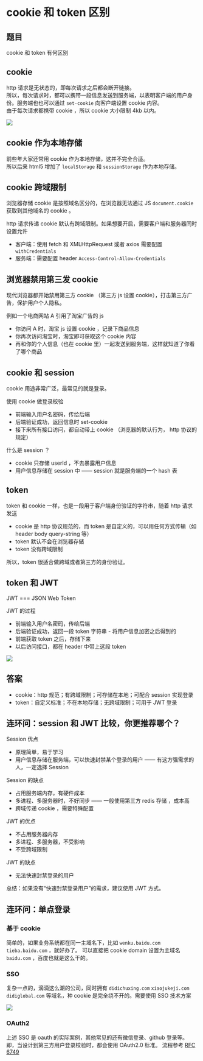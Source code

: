 # cookie 和 token 区别

## 题目

cookie 和 token 有何区别

## cookie

http 请求是无状态的，即每次请求之后都会断开链接。<br>
所以，每次请求时，都可以携带一段信息发送到服务端，以表明客户端的用户身份。服务端也也可以通过 `set-cookie` 向客户端设置 cookie 内容。<br>
由于每次请求都携带 cookie ，所以 cookie 大小限制 4kb 以内。

![](img/cookie.png)

## cookie 作为本地存储

前些年大家还常用 cookie 作为本地存储，这并不完全合适。<br>
所以后来 html5 增加了 `localStorage` 和 `sessionStorage` 作为本地存储。

## cookie 跨域限制

浏览器存储 cookie 是按照域名区分的，在浏览器无法通过 JS `document.cookie` 获取到其他域名的 cookie 。

http 请求传递 cookie 默认有跨域限制。如果想要开启，需要客户端和服务器同时设置允许
- 客户端：使用 fetch 和 XMLHttpRequest 或者 axios 需要配置 `withCredentials`
- 服务端：需要配置 header `Access-Control-Allow-Credentials`

## 浏览器禁用第三发 cookie

现代浏览器都开始禁用第三方 cookie （第三方 js 设置 cookie），打击第三方广告，保护用户个人隐私。

例如一个电商网站 A 引用了淘宝广告的 js
- 你访问 A 时，淘宝 js 设置 cookie ，记录下商品信息
- 你再次访问淘宝时，淘宝即可获取这个 cookie 内容
- 再和你的个人信息（也在 cookie 里）一起发送到服务端，这样就知道了你看了哪个商品

## cookie 和 session

cookie 用途非常广泛，最常见的就是登录。

使用 cookie 做登录校验
- 前端输入用户名密码，传给后端
- 后端验证成功，返回信息时 set-cookie
- 接下来所有接口访问，都自动带上 cookie （浏览器的默认行为， http 协议的规定）

什么是 session ？
- cookie 只存储 userId ，不去暴露用户信息
- 用户信息存储在 session 中 —— session 就是服务端的一个 hash 表

## token

token 和 cookie 一样，也是一段用于客户端身份验证的字符串，随着 http 请求发送
- cookie 是 http 协议规范的，而 token 是自定义的，可以用任何方式传输（如 header body query-string 等）
- token 默认不会在浏览器存储
- token 没有跨域限制

所以，token 很适合做跨域或者第三方的身份验证。

## token 和 JWT

JWT === JSON Web Token

JWT 的过程
- 前端输入用户名密码，传给后端
- 后端验证成功，返回一段 token 字符串 - 将用户信息加密之后得到的
- 前端获取 token 之后，存储下来
- 以后访问接口，都在 header 中带上这段 token

![](img/token.png)

## 答案

- cookie：http 规范；有跨域限制；可存储在本地；可配合 session 实现登录
- token：自定义标准；不在本地存储；无跨域限制；可用于 JWT 登录

## 连环问：session 和 JWT 比较，你更推荐哪个？

Session 优点
- 原理简单，易于学习
- 用户信息存储在服务端，可以快速封禁某个登录的用户 —— 有这方强需求的人，一定选择 Session

Session 的缺点
- 占用服务端内存，有硬件成本
- 多进程、多服务器时，不好同步 —— 一般使用第三方 redis 存储 ，成本高
- 跨域传递 cookie ，需要特殊配置

JWT 的优点
- 不占用服务器内存
- 多进程、多服务器，不受影响
- 不受跨域限制

JWT 的缺点
- 无法快速封禁登录的用户

总结：如果没有“快速封禁登录用户”的需求，建议使用 JWT 方式。

## 连环问：单点登录

### 基于 cookie

简单的，如果业务系统都在同一主域名下，比如 `wenku.baidu.com` `tieba.baidu.com` ，就好办了。
可以直接把 cookie domain 设置为主域名 `baidu.com` ，百度也就是这么干的。

### SSO

复杂一点的，滴滴这么潮的公司，同时拥有 `didichuxing.com` `xiaojukeji.com` `didiglobal.com` 等域名，种 cookie 是完全绕不开的。需要使用 SSO 技术方案

![](img/sso.png)

### OAuth2

上述 SSO 是 oauth 的实际案例，其他常见的还有微信登录、github 登录等。即，当设计到第三方用户登录校验时，都会使用 OAuth2.0 标准。
流程参考 [RFC 6749](https://tools.ietf.org/html/rfc6749)
